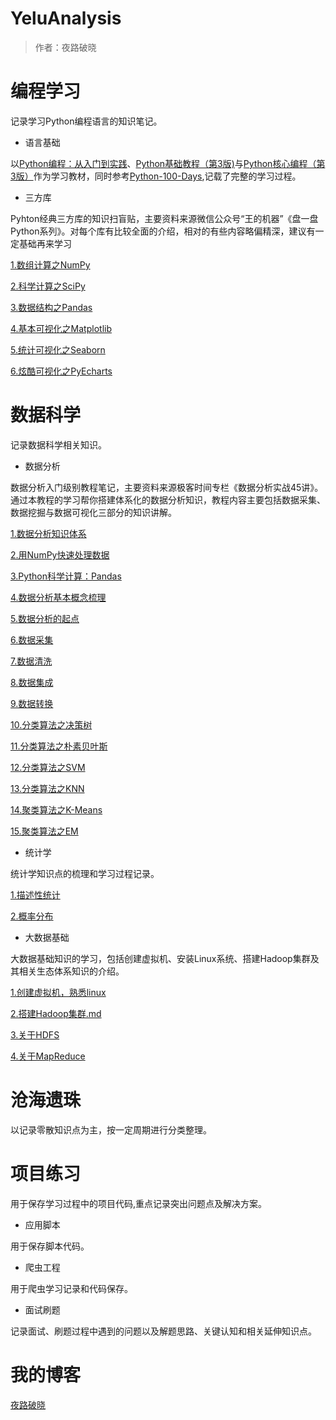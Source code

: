 YeluAnalysis
======================================
> 作者：夜路破晓


# 编程学习

记录学习Python编程语言的知识笔记。

* 语言基础

以[Python编程：从入门到实践](参考书籍/Python编程：从入门到实践.pdf)、[Python基础教程（第3版)](参考书籍/Python基础教程（第3版）.pdf)与[Python核心编程（第3版）](参考书籍/Python核心编程（第3版）.pdf)作为学习教材，同时参考[Python-100-Days](https://github.com/jackfrued/Python-100-Days),记载了完整的学习过程。

	
* 三方库 

Pyhton经典三方库的知识扫盲贴，主要资料来源微信公众号“王的机器”《盘一盘Python系列》。对每个库有比较全面的介绍，相对的有些内容略偏精深，建议有一定基础再来学习

[1.数组计算之NumPy](编程学习/三方库/1.数组计算之Numpy.ipynb)
	
[2.科学计算之SciPy](编程学习/三方库/2.科学计算之SciPy.ipynb)
	
[3.数据结构之Pandas](编程学习/三方库/3.数据结构之Pandas.ipynb)
	
[4.基本可视化之Matplotlib](编程学习/三方库/4.基本可视化之Matplotlib.ipynb)
	
[5.统计可视化之Seaborn](编程学习/三方库/5.统计可视化之Seaborn.ipynb)
	
[6.炫酷可视化之PyEcharts](编程学习/三方库/6.炫酷可视化之PyEcharts.ipynb)
	
	
	
	
	
# 数据科学

记录数据科学相关知识。

* 数据分析

数据分析入门级别教程笔记，主要资料来源极客时间专栏《数据分析实战45讲》。通过本教程的学习帮你搭建体系化的数据分析知识，教程内容主要包括数据采集、数据挖掘与数据可视化三部分的知识讲解。


[1.数据分析知识体系](数据科学/数据分析/1.数据分析知识体系.ipynb)

[2.用NumPy快速处理数据](数据科学/数据分析/2.用Numpy快速处理数据.ipynb)
	
[3.Python科学计算：Pandas](数据科学/数据分析/3.Python科学计算：Pandas.ipynb)
	
[4.数据分析基本概念梳理](数据科学/数据分析/4.数据分析基本概念梳理.ipynb)
	
[5.数据分析的起点](数据科学/数据分析/5.数据分析的起点.ipynb)
	
[6.数据采集](数据科学/数据分析/6.数据采集.ipynb)
	
[7.数据清洗](数据科学/数据分析/7.数据清洗.ipynb)
	
[8.数据集成](数据科学/数据分析/8.数据集成.ipynb)
	
[9.数据转换](数据科学/数据分析/9.数据转换.ipynb)
	
[10.分类算法之决策树](数据科学/数据分析/10.分类算法之决策树.ipynb)
	
[11.分类算法之朴素贝叶斯](数据科学/数据分析/11.分类算法之朴素贝叶斯.ipynb)
	
[12.分类算法之SVM](数据科学/数据分析/12.分类算法之SVM.ipynb)
	
[13.分类算法之KNN](数据科学/数据分析/13.分类算法之KNN.ipynb)
	
[14.聚类算法之K-Means](数据科学/数据分析/14.聚类算法之K-Means.ipynb)
	
[15.聚类算法之EM](数据科学/数据分析/15.聚类算法之EM.ipynb)

* 统计学

统计学知识点的梳理和学习过程记录。

[1.描述性统计](数据科学/统计学/1.描述性统计.ipynb)

[2.概率分布](数据科学/统计学/2.概率分布.ipynb)

	
* 大数据基础

大数据基础知识的学习，包括创建虚拟机、安装Linux系统、搭建Hadoop集群及其相关生态体系知识的介绍。

[1.创建虚拟机，熟悉linux](数据科学/大数据基础/1.创建虚拟机，熟悉linux.md)
	
[2.搭建Hadoop集群.md](数据科学/大数据基础/2.搭建Hadoop集群.md)
	
[3.关于HDFS](数据科学/大数据基础/3.关于HDFS.md)

[4.关于MapReduce](数据科学/大数据基础/4.关于MapReduce.md)

# 沧海遗珠
	
以记录零散知识点为主，按一定周期进行分类整理。


# 项目练习

用于保存学习过程中的项目代码,重点记录突出问题点及解决方案。

* 应用脚本

用于保存脚本代码。

* 爬虫工程

用于爬虫学习记录和代码保存。


* 面试刷题
	
记录面试、刷题过程中遇到的问题以及解题思路、关键认知和相关延伸知识点。


# 我的博客

[夜路破晓](https://blog.csdn.net/weixin_29370665)